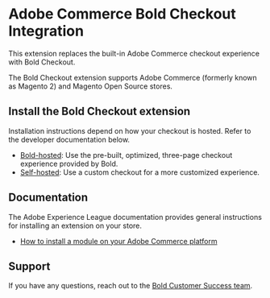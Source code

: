 # Adobe Commerce Bold Checkout Integration

This extension replaces the built-in Adobe Commerce checkout experience with Bold Checkout.

The Bold Checkout extension supports Adobe Commerce (formerly known as Magento 2) and Magento Open Source stores.

## Install the Bold Checkout extension

Installation instructions depend on how your checkout is hosted. Refer to the developer documentation below.

- [Bold-hosted](https://developer.boldcommerce.com/default/guides/platform-integration/adobe-commerce/installation): Use the pre-built, optimized, three-page checkout experience provided by Bold.
- [Self-hosted](https://developer.boldcommerce.com/guides/platform-integration/adobe-commerce/self-hosted-checkout): Use a custom checkout for a more customized experience.

## Documentation

The Adobe Experience League documentation provides general instructions for installing an extension on your store.

- [How to install a module on your Adobe Commerce platform](https://experienceleague.adobe.com/docs/commerce-cloud-service/user-guide/configure-store/b2b-module.html?lang=en)

## Support

If you have any questions, reach out to the [Bold Customer Success team](https://support.boldcommerce.com/hc/en-us/requests/new?ticket_form_id=132106).